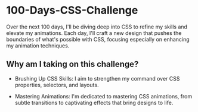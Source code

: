 # 100-Days-CSS-Challenge
Over the next 100 days, I'll be diving deep into CSS to refine my skills and elevate my animations. Each day, I'll craft a new design that pushes the boundaries of what's possible with CSS, focusing especially on enhancing my animation techniques.

## Why am I taking on this challenge?

- Brushing Up CSS Skills: I aim to strengthen my command over CSS properties, selectors, and layouts.

- Mastering Animations: I'm dedicated to mastering CSS animations, from subtle transitions to captivating effects that bring designs to life.
